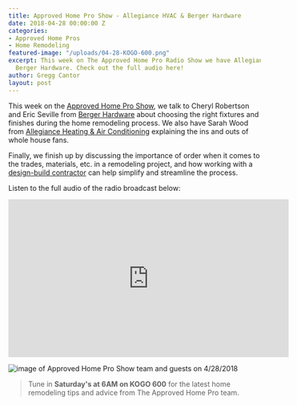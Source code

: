 ```yaml
---
title: Approved Home Pro Show - Allegiance HVAC & Berger Hardware
date: 2018-04-28 00:00:00 Z
categories:
- Approved Home Pros
- Home Remodeling
featured-image: "/uploads/04-28-KOGO-600.png"
excerpt: This week on The Approved Home Pro Radio Show we have Allegiance HVAC and
  Berger Hardware. Check out the full audio here!
author: Gregg Cantor
layout: post
---
```


This week on the [Approved Home Pro Show](https://www.sandiegoapprovedhomepros.com/blog/approved-home-pros-radio-show-allegiance-hvac-berger-hardware-murray-lampert/), we talk to Cheryl Robertson and Eric Seville from [Berger Hardware](https://www.bergerhardwareinc.com/) about choosing the right fixtures and finishes during the home remodeling process. We also have Sarah Wood from [Allegiance Heating & Air Conditioning](http://allegianceheatingandairsd.com/) explaining the ins and outs of whole house fans.

Finally, we finish up by discussing the importance of order when it comes to the trades, materials, etc. in a remodeling project, and how working with a [design-build contractor](/san-diego-design-build-contractors) can help simplify and streamline the process.

Listen to the full audio of the radio broadcast below:

<div class="flex-video">
  <iframe width="560" height="315" src="https://www.youtube.com/embed/knRBKQDrugI?rel=0&amp;showinfo=0" frameborder="0" allow="autoplay; encrypted-media" allowfullscreen></iframe>
</div>

![image of Approved Home Pro Show team and guests on 4/28/2018](https://www.sandiegoapprovedhomepros.com/wp-content/uploads/2018/05/27972-1024x768.jpeg "The Approved Home Pro Show team")

> Tune in **Saturday's at 6AM on KOGO 600** for the latest home remodeling tips and advice from The Approved Home Pro team.
